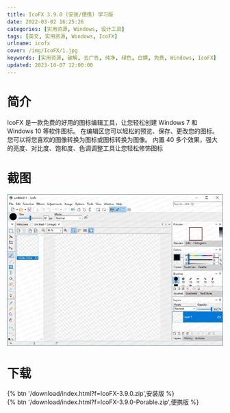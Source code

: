 ```yaml
---
title: IcoFX 3.9.0 (安装/便携) 学习版
date: 2022-03-02 16:25:26
categories: [实用资源, Windows, 设计工具]
tags: [英文, 实用资源, Windows, IcoFX]
urlname: icofx
cover: /img/IcoFX/1.jpg
keywords: [实用资源, 破解, 去广告, 纯净, 绿色, 白嫖, 免费, Windows, IcoFX]
updated: 2023-10-07 12:00:00
---
```


# 简介

IcoFX 是一款免费的好用的图标编辑工具，让您轻松创建 Windows 7 和 Windows 10 等软件图标。 在编辑区您可以轻松的预览、保存、更改您的图标。 您可以将您喜欢的图像转换为图标或图标转换为图像。 内置 40 多个效果，强大的亮度、对比度、饱和度、色调调整工具让您轻松修饰图标

# 截图

![](/img/IcoFX/2.jpg)

# 下载

{% btn '/download/index.html?f=IcoFX-3.9.0.zip',安装版 %}
<br>
{% btn '/download/index.html?f=IcoFX-3.9.0-Porable.zip',便携版 %}

